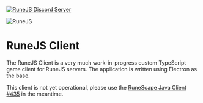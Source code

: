 [![RuneJS Discord Server](https://img.shields.io/discord/678751302297059336?label=RuneJS%20Discord&logo=discord)](https://discord.gg/5P74nSh)


![RuneJS](https://i.imgur.com/osF9OSD.png)

# RuneJS Client

The RuneJS Client is a very much work-in-progress custom TypeScript game client for RuneJS servers. The application is written using Electron as the base.

This client is not yet operational, please use the [RuneScape Java Client #435](https://github.com/rune-js/refactored-client-435) in the meantime.
